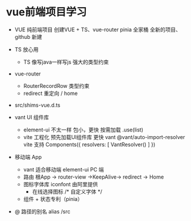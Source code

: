 
# vue前端项目学习

- VUE 纯前端项目
  创建VUE + TS、vue-router pinia 全家桶
  全新的项目、github 新建 
- TS 放心用
   - TS 像写java一样写js 强大的类型约束
- vue-router
   - RouterRecordRow 类型约束
   - redirect 重定向 / home
- src/shims-vue.d.ts

- vant UI 组件库
  - element-ui 不太一样 包小，更快
    按需加载 .use(list)
  - vite 工程化
    预先加载UI组件库 更快 
    vant
    @vant/auto-import-resolver
    vite 支持
    Components({
      resolvers: [
        VantResolver()
      ]
    })
    
- 移动端 App
  - vant 适合移动端 element-ui PC 端
  - 路由 根App -> router-view ->KeepAlive-> redirect -> Home
  - 图标字体库 iconfont 由阿里提供
    - 在线选择图标  /* 自定义字体 */
  - 组件 + 状态专利（pinia）
  
- @ 路径的别名 alias /src 
